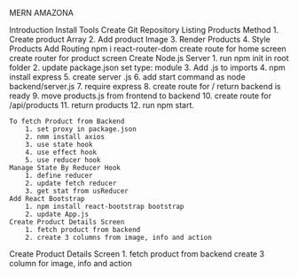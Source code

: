 MERN AMAZONA

Introduction
Install Tools 
Create Git Repository 
Listing Products Method 
    1. Create product Array
    2. Add product Image
    3. Render Products
    4. Style Products
Add Routing
    npm i react-router-dom
    create route for home screen
    create router for product screen
Create Node.js Server
    1. run npm init in root folder
    2. update package.json set type: module
    3. Add .js to imports
    4. npm install express
    5. create server .js
    6. add start command as node backend/server.js
    7. require express
    8. create route for / return backend is ready
    9. move products.js from frontend to backend
    10. create route for /api/products
    11. return products
    12. run npm start.

    To fetch Product from Backend
        1. set proxy in package.json
        2. nmm install axios
        3. use state hook
        4. use effect hook
        5. use reducer hook
    Manage State By Reducer Hook
        1. define reducer
        2. update fetch reducer
        3. get stat from usReducer
    Add React Bootstrap
        1. npm install react-bootstrap bootstrap
        2. update App.js
    Create Product Details Screen
        1. fetch product from backend
        2. create 3 columns from image, info and action 
Create Product Details Screen
    1. fetch product from backend
    create 3 column for image, info and action
